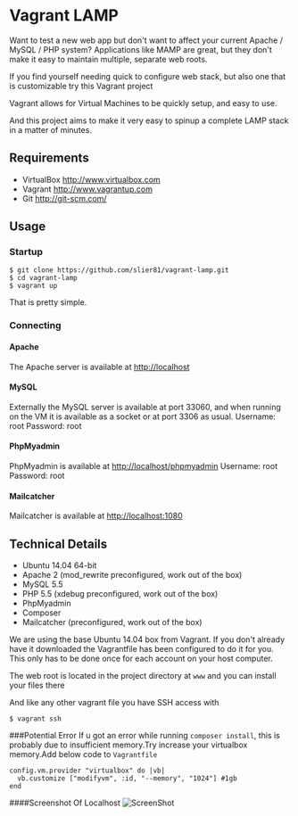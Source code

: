 Vagrant LAMP
============

Want to test a new web app but don't want to affect your current Apache / MySQL / PHP system?
Applications like MAMP are great, but they don't make it easy to maintain multiple, separate
web roots.

If you find yourself needing quick to configure web stack, but also one that is customizable try this Vagrant project

Vagrant allows for Virtual Machines to be quickly setup, and easy to use.

And this project aims to make it very easy to spinup a complete LAMP stack in a matter of minutes.

Requirements
------------
* VirtualBox <http://www.virtualbox.com>
* Vagrant <http://www.vagrantup.com>
* Git <http://git-scm.com/>

Usage
-----

### Startup
	$ git clone https://github.com/slier81/vagrant-lamp.git
	$ cd vagrant-lamp
	$ vagrant up

That is pretty simple.

### Connecting

#### Apache
The Apache server is available at <http://localhost>

#### MySQL
Externally the MySQL server is available at port 33060, and when running on the VM it is available as a socket or at port 3306 as usual.
Username: root
Password: root

#### PhpMyadmin
PhpMyadmin is available at <http://localhost/phpmyadmin>
Username: root
Password: root

#### Mailcatcher
Mailcatcher is available at <http://localhost:1080>

Technical Details
-----------------
* Ubuntu 14.04 64-bit
* Apache 2 (mod_rewrite preconfigured, work out of the box)
* MySQL 5.5
* PHP 5.5 (xdebug preconfigured, work out of the box)
* PhpMyadmin
* Composer
* Mailcatcher (preconfigured, work out of the box)

We are using the base Ubuntu 14.04 box from Vagrant. If you don't already have it downloaded
the Vagrantfile has been configured to do it for you. This only has to be done once
for each account on your host computer.

The web root is located in the project directory at `www` and you can install your files there

And like any other vagrant file you have SSH access with

	$ vagrant ssh

###Potential Error
If u got an error while running `composer install`, this is probably due to insufficient memory.Try increase your virtualbox memory.Add below code to `Vagrantfile`
```
config.vm.provider "virtualbox" do |vb|
  vb.customize ["modifyvm", :id, "--memory", "1024"] #1gb
end
```

####Screenshot Of Localhost
![ScreenShot](http://i.imgur.com/EDHyAdM.png)
